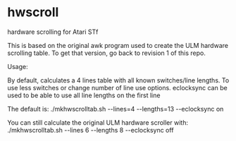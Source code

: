 # hwscroll
hardware scrolling for Atari STf

This is based on the original awk program used to create the ULM 
hardware scrolling table. To get that version, go back to revision 1 of this repo.

Usage:

By default, calculates a 4 lines table with all known switches/line lengths.
To use less switches or change number of line use options.
eclocksync can be used to be able to use all line lengths on the first line

The default is:
./mkhwscrolltab.sh --lines=4 --lengths=13 --eclocksync on

You can still calculate the original ULM hardware scroller with:
./mkhwscrolltab.sh --lines 6 --lengths 8 --eclocksync off

